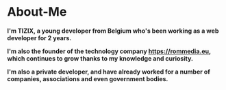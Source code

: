 # About-Me

**I'm TIZIX, a young developer from Belgium who's been working as a web developer for 2 years.**

**I'm also the founder of the technology company https://rommedia.eu, which continues to grow thanks to my knowledge and curiosity.**

**I'm also a private developer, and have already worked for a number of companies, associations and even government bodies.**
